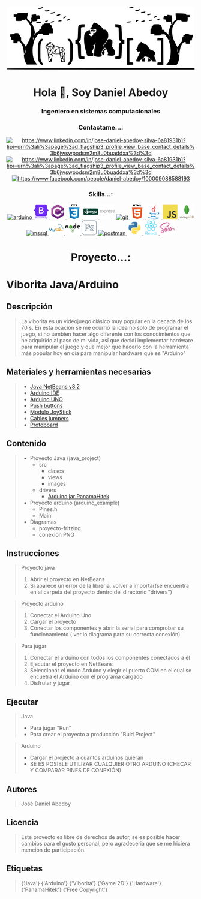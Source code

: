 <p align="center">
<img src="https://github.com/DanielAbedoy/daniel-abedoy-portafolio/blob/gh-pages/media/logo-figuras-500-170px.png?raw=true"
class="img-logo"
/>
</p>


<h1 align="center">Hola 👋, Soy Daniel Abedoy</h1>
<h3 align="center">Ingeniero en sistemas computacionales</h3>

<h3 align="center">Contactame...:</h3>
<p align="center">
<a href="https://github.com/DanielAbedoy" target="_blank"><img align="" src="https://cdn.jsdelivr.net/npm/simple-icons@3.0.1/icons/github.svg" alt="https://www.linkedin.com/in/jose-daniel-abedoy-silva-6a81931b1?lipi=urn%3ali%3apage%3ad_flagship3_profile_view_base_contact_details%3b6jwswpodsm2m8u0buaddxa%3d%3d" height="30" width="40" /></a><a href="https://linkedin.com/in/https://www.linkedin.com/in/jose-daniel-abedoy-silva-6a81931b1?lipi=urn%3ali%3apage%3ad_flagship3_profile_view_base_contact_details%3b6jwswpodsm2m8u0buaddxa%3d%3d" target="_blank"><img align="" src="https://cdn.jsdelivr.net/npm/simple-icons@3.0.1/icons/linkedin.svg" alt="https://www.linkedin.com/in/jose-daniel-abedoy-silva-6a81931b1?lipi=urn%3ali%3apage%3ad_flagship3_profile_view_base_contact_details%3b6jwswpodsm2m8u0buaddxa%3d%3d" height="30" width="40" /></a><a href="https://fb.com/https://www.facebook.com/people/daniel-abedoy/100009088588193" target="_blank"><img align="" src="https://cdn.jsdelivr.net/npm/simple-icons@3.0.1/icons/facebook.svg" alt="https://www.facebook.com/people/daniel-abedoy/100009088588193" height="30" width="40" /></a>

<h3 align="center">Skills...:</h3>
<p align="center"> <a href="https://www.arduino.cc/" target="_blank"> <img src="https://cdn.worldvectorlogo.com/logos/arduino-1.svg" alt="arduino" width="40" height="40"/> </a> <a href="https://getbootstrap.com" target="_blank"> <img src="https://raw.githubusercontent.com/devicons/devicon/master/icons/bootstrap/bootstrap-plain-wordmark.svg" alt="bootstrap" width="40" height="40"/> </a> <a href="https://www.w3schools.com/cs/" target="_blank"> <img src="https://raw.githubusercontent.com/devicons/devicon/master/icons/csharp/csharp-original.svg" alt="csharp" width="40" height="40"/> </a> <a href="https://www.w3schools.com/css/" target="_blank"> <img src="https://raw.githubusercontent.com/devicons/devicon/master/icons/css3/css3-original-wordmark.svg" alt="css3" width="40" height="40"/> </a> <a href="https://www.djangoproject.com/" target="_blank"> <img src="https://raw.githubusercontent.com/devicons/devicon/master/icons/django/django-original.svg" alt="django" width="40" height="40"/> </a> <a href="https://expressjs.com" target="_blank"> <img src="https://raw.githubusercontent.com/devicons/devicon/master/icons/express/express-original-wordmark.svg" alt="express" width="40" height="40"/> </a> <a href="https://git-scm.com/" target="_blank"> <img src="https://www.vectorlogo.zone/logos/git-scm/git-scm-icon.svg" alt="git" width="40" height="40"/> </a> <a href="https://www.w3.org/html/" target="_blank"> <img src="https://raw.githubusercontent.com/devicons/devicon/master/icons/html5/html5-original-wordmark.svg" alt="html5" width="40" height="40"/> </a> <a href="https://www.java.com" target="_blank"> <img src="https://raw.githubusercontent.com/devicons/devicon/master/icons/java/java-original.svg" alt="java" width="40" height="40"/> </a> <a href="https://developer.mozilla.org/en-US/docs/Web/JavaScript" target="_blank"> <img src="https://raw.githubusercontent.com/devicons/devicon/master/icons/javascript/javascript-original.svg" alt="javascript" width="40" height="40"/> </a> <a href="https://www.mongodb.com/" target="_blank"> <img src="https://raw.githubusercontent.com/devicons/devicon/master/icons/mongodb/mongodb-original-wordmark.svg" alt="mongodb" width="40" height="40"/> </a> <a href="https://www.microsoft.com/en-us/sql-server" target="_blank"> <img src="https://cdn.worldvectorlogo.com/logos/microsoft-sql-server.svg" alt="mssql" width="40" height="40"/> </a> <a href="https://www.mysql.com/" target="_blank"> <img src="https://raw.githubusercontent.com/devicons/devicon/master/icons/mysql/mysql-original-wordmark.svg" alt="mysql" width="40" height="40"/> </a> <a href="https://nodejs.org" target="_blank"> <img src="https://raw.githubusercontent.com/devicons/devicon/master/icons/nodejs/nodejs-original-wordmark.svg" alt="nodejs" width="40" height="40"/> </a> <a href="https://www.photoshop.com/en" target="_blank"> <img src="https://raw.githubusercontent.com/devicons/devicon/master/icons/photoshop/photoshop-line.svg" alt="photoshop" width="40" height="40"/> </a> <a href="https://postman.com" target="_blank"> <img src="https://www.vectorlogo.zone/logos/getpostman/getpostman-icon.svg" alt="postman" width="40" height="40"/> </a> <a href="https://www.python.org" target="_blank"> <img src="https://raw.githubusercontent.com/devicons/devicon/master/icons/python/python-original.svg" alt="python" width="40" height="40"/> </a> <a href="https://reactjs.org/" target="_blank"> <img src="https://raw.githubusercontent.com/devicons/devicon/master/icons/react/react-original-wordmark.svg" alt="react" width="40" height="40"/> </a> <a href="https://sass-lang.com" target="_blank"> <img src="https://raw.githubusercontent.com/devicons/devicon/master/icons/sass/sass-original.svg" alt="sass" width="40" height="40"/> </a> </p>
<p>
</p>

<h1 align="center">
Proyecto...:
</h1>

# Viborita Java/Arduino

## Descripción
> La viborita es un videojuego clásico muy popular en la decada de los 70´s. En esta ocación se me ocurrio la idea no solo de programar el juego, si no tambien hacer algo diferente con los conocimientos que he adquirido al paso de mi vida, así que decidí implementar hardware para manipular el juego y que mejor que hacerlo con la herramienta más popular hoy en día para manipular hardware que es "Arduino"

## Materiales y herramientas necesarias
> - [Java NetBeans v8.2 ](https://netbeans.org/downloads/8.0.1/zip.html?pagelang=es "Java NetBeans v8.2 ")
> - [Arduino IDE](https://www.arduino.cc/en/software "Arduino IDE")
> - [Arduino UNO](https://store.arduino.cc/usa/arduino-uno-rev3 "Arduino UNO")
> - [Push buttons](https://uelectronics.com/etiqueta-producto/boton-4-pines/ "Push buttons")
> - [Modulo JoyStick ](https://uelectronics.com/producto/modulo-ky-023-sensor-joystick/ "Modulo JoyStick ")
> - [Cables jumpers](https://uelectronics.com/producto/65-cables-proto-jumpers-jumper-macho/ "Cables jumpers")
> - [Protoboard ](https://uelectronics.com/producto/protoboard-deslizable-830-pts/ "Protoboard ")

## Contenido
> + Proyecto Java (java_project)
>   + src 
>     + clases
>     +  views
>     + images
>   + drivers
>     + [Arduino jar PanamaHitek](http://panamahitek.com/tag/libreria-arduino-para-java/ "Arduino jar PanamaHitek")
> + Proyecto arduino (arduino_example)
>   + Pines.h
>   + Main
> + Diagramas
>   + proyecto-fritzing
>   + conexión PNG


## Instrucciones
> Proyecto java
> 1. Abrir el proyecto en NetBeans
> 2. Si aparece un error de la libreria, volver a importar(se encuentra en al carpeta del proyecto dentro del directorio "drivers")

> Proyecto   arduino
> 1. Conectar el Arduino Uno
> 2. Cargar el proyecto
> 3. Conectar los componentes y abrir la serial para comprobar su funcionamiento ( ver lo diagrama para su correcta conexión)

> Para jugar
> 1. Conectar el arduino con todos los componentes conectados a él
> 2. Ejecutar el proyecto en NetBeans
> 3. Seleccionar el modo Arduino y elegir el puerto COM en el cual se encuetra el Arduino con el programa cargado
> 4. Disfrutar y jugar

## Ejecutar
> Java 
> - Para jugar "Run"
> - Para crear el proyecto a producción "Buld Project"

> Arduino 
> - Cargar el projecto a cuantos arduinos quieran
> - SE ES POSIBLE UTILIZAR CUALQUIER OTRO ARDUINO (CHECAR Y COMPARAR PINES DE CONEXIÓN)

## Autores
> José Daniel Abedoy

## Licencia
> Este proyecto es libre de derechos de autor, se es posible hacer cambios para el gusto personal, pero agradeceria que se me hiciera mención de participación.

## Etiquetas
> {'Java'} {'Arduino'} {'Viborita'} {'Game 2D'} {'Hardware'} {'PanamaHitek'} {'Free Copyright'}
